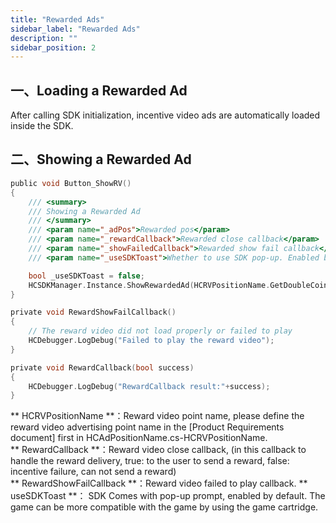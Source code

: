 ```yaml
---
title: "Rewarded Ads"
sidebar_label: "Rewarded Ads"
description: ""
sidebar_position: 2
---
```


## 一、Loading a Rewarded Ad

After calling SDK initialization, incentive video ads are automatically loaded inside the SDK.

## 二、Showing a Rewarded Ad

```c
public void Button_ShowRV()
{
    /// <summary>
    /// Showing a Rewarded Ad
    /// </summary>
    /// <param name="_adPos">Rewarded pos</param>
    /// <param name="_rewardCallback">Rewarded close callback</param>
    /// <param name="_showFailedCallback">Rewarded show fail callback</param>
    /// <param name="_useSDKToast">Whether to use SDK pop-up. Enabled by default</param>

    bool _useSDKToast = false;
    HCSDKManager.Instance.ShowRewardedAd(HCRVPositionName.GetDoubleCoin,RewardCallback,RewardShowFailCallback);
}

private void RewardShowFailCallback()
{
    // The reward video did not load properly or failed to play
    HCDebugger.LogDebug("Failed to play the reward video");
}

private void RewardCallback(bool success)
{
    HCDebugger.LogDebug("RewardCallback result:"+success);
}
```

** HCRVPositionName **：Reward video point name, please define the reward video advertising point name in the [Product Requirements document] first in HCAdPositionName.cs-HCRVPositionName.<br/>
** RewardCallback **：Reward video close callback, (in this callback to handle the reward delivery, true: to the user to send a reward, false: incentive failure, can not send a reward)<br/>
** RewardShowFailCallback **：Reward video failed to play callback.
** useSDKToast **： SDK Comes with pop-up prompt, enabled by default. The game can be more compatible with the game by using the game cartridge.
